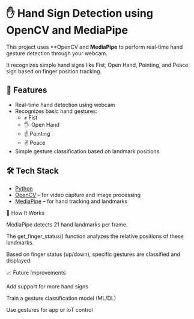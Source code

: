 # ✋ Hand Sign Detection using OpenCV and MediaPipe

This project uses **OpenCV and **MediaPipe** to perform real-time hand gesture detection through your webcam. 

It recognizes simple hand signs like Fist, Open Hand, Pointing, and Peace sign based on finger position tracking.


## 🚀 Features

- Real-time hand detection using webcam
- Recognizes basic hand gestures:
  - ✊ Fist  
  - 🖐 Open Hand  
  - ☝️ Pointing  
  - ✌️ Peace
- Simple gesture classification based on landmark positions


## 🛠️ Tech Stack

- [Python](https://www.python.org/)
- [OpenCV](https://opencv.org/) – for video capture and image processing
- [MediaPipe](https://developers.google.com/mediapipe) – for hand tracking and landmarks
  



🧠 How It Works


MediaPipe detects 21 hand landmarks per frame.

The get_finger_status() function analyzes the relative positions of these landmarks.

Based on finger status (up/down), specific gestures are classified and displayed.



📈 Future Improvements


Add support for more hand signs

Train a gesture classification model (ML/DL)

Use gestures for app or IoT control
